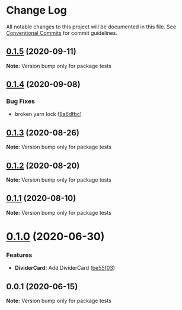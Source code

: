 # Change Log

All notable changes to this project will be documented in this file.
See [Conventional Commits](https://conventionalcommits.org) for commit guidelines.

## [0.1.5](https://bitbucket.orgn.io/od/origin-ui/compare/tests@0.1.4...tests@0.1.5) (2020-09-11)

**Note:** Version bump only for package tests





## [0.1.4](https://bitbucket.orgn.io/od/origin-ui/compare/tests@0.1.3...tests@0.1.4) (2020-09-08)


### Bug Fixes

* broken yarn lock ([9a6dfbc](https://bitbucket.orgn.io/od/origin-ui/commits/9a6dfbc2e7234b15ebba27cbcb44a744262894fa))





## [0.1.3](https://bitbucket.orgn.io/od/origin-ui/compare/tests@0.1.2...tests@0.1.3) (2020-08-26)

**Note:** Version bump only for package tests





## [0.1.2](https://bitbucket.orgn.io/od/origin-ui/compare/tests@0.1.1...tests@0.1.2) (2020-08-20)

**Note:** Version bump only for package tests





## [0.1.1](https://bitbucket.orgn.io/od/origin-ui/compare/tests@0.1.0...tests@0.1.1) (2020-08-10)

**Note:** Version bump only for package tests





# [0.1.0](https://bitbucket.orgn.io/od/origin-ui/compare/tests@0.0.1...tests@0.1.0) (2020-06-30)


### Features

* **DividerCard:** Add DividerCard ([be55f03](https://bitbucket.orgn.io/od/origin-ui/commits/be55f031e64296b13df1f898c1f986b07a9af611))





## 0.0.1 (2020-06-15)

**Note:** Version bump only for package tests
